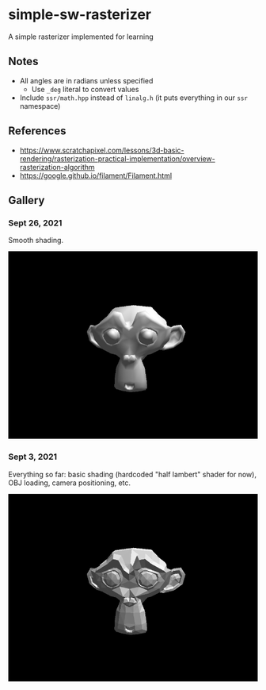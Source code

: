 # simple-sw-rasterizer

A simple rasterizer implemented for learning

## Notes

- All angles are in radians unless specified
	- Use `_deg` literal to convert values
- Include `ssr/math.hpp` instead of `linalg.h` (it puts everything in our `ssr` namespace)

## References

- https://www.scratchapixel.com/lessons/3d-basic-rendering/rasterization-practical-implementation/overview-rasterization-algorithm
- https://google.github.io/filament/Filament.html

## Gallery

### Sept 26, 2021

Smooth shading.

![Suzanne front view with smooth shading](screenshots/09-26-21-suzanne-smooth-shading.png)


### Sept 3, 2021

Everything so far: basic shading (hardcoded "half lambert" shader for now), OBJ loading, camera positioning, etc.

![Suzanne front view](screenshots/09-03-21-suzanne-half-lambert.png)
